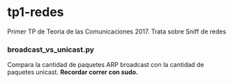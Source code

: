 # tp1-redes
Primer TP de Teoria de las Comunicaciones 2017. Trata sobre Sniff de redes


### broadcast_vs_unicast.py
Compara la cantidad de paquetes ARP broadcast con la cantidad de paquetes unicast.
**Recordar correr con sudo.**
